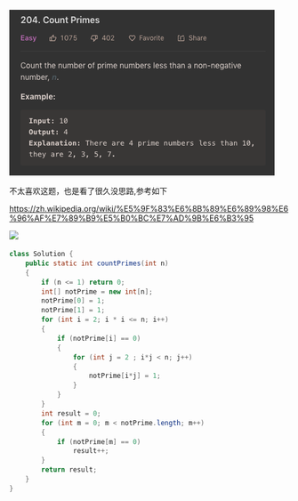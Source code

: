 ![GitHub Logo](/image/204.1.png)

不太喜欢这题，也是看了很久没思路,参考如下

<https://zh.wikipedia.org/wiki/%E5%9F%83%E6%8B%89%E6%89%98%E6%96%AF%E7%89%B9%E5%B0%BC%E7%AD%9B%E6%B3%95>

<img src="https://assets.leetcode.com/static_assets/public/images/solutions/Sieve_of_Eratosthenes_animation.gif"/>

```java
class Solution {
    public static int countPrimes(int n)
    {
        if (n <= 1) return 0;
        int[] notPrime = new int[n];
        notPrime[0] = 1;
        notPrime[1] = 1;        
        for (int i = 2; i * i <= n; i++)
        {
            if (notPrime[i] == 0)
            {
                for (int j = 2 ; i*j < n; j++)
                {
                    notPrime[i*j] = 1;
                }
            }
        }
        int result = 0;
        for (int m = 0; m < notPrime.length; m++)
        {
            if (notPrime[m] == 0)
                result++;
        }
        return result;
    }
}
```